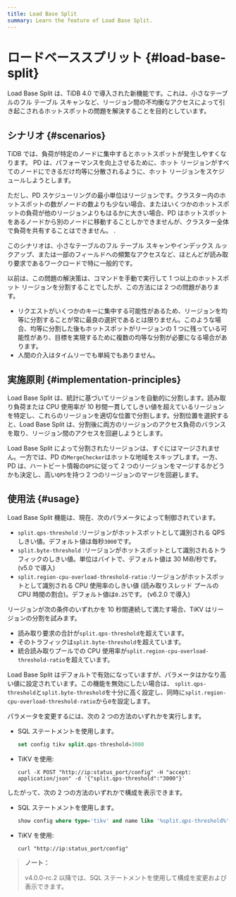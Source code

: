 ```yaml
---
title: Load Base Split
summary: Learn the feature of Load Base Split.
---
```


# ロードベーススプリット {#load-base-split}

Load Base Split は、TiDB 4.0 で導入された新機能です。これは、小さなテーブルのフル テーブル スキャンなど、リージョン間の不均衡なアクセスによって引き起こされるホットスポットの問題を解決することを目的としています。

## シナリオ {#scenarios}

TiDB では、負荷が特定のノードに集中するとホットスポットが発生しやすくなります。 PD は、パフォーマンスを向上させるために、ホット リージョンがすべてのノードにできるだけ均等に分散されるように、ホット リージョンをスケジュールしようとします。

ただし、PD スケジューリングの最小単位はリージョンです。クラスター内のホットスポットの数がノードの数よりも少ない場合、またはいくつかのホットスポットの負荷が他のリージョンよりもはるかに大きい場合、PD はホットスポットをあるノードから別のノードに移動することしかできませんが、クラスター全体で負荷を共有することはできません。 .

このシナリオは、小さなテーブルのフル テーブル スキャンやインデックス ルックアップ、または一部のフィールドへの頻繁なアクセスなど、ほとんどが読み取り要求であるワークロードで特に一般的です。

以前は、この問題の解決策は、コマンドを手動で実行して 1 つ以上のホットスポット リージョンを分割することでしたが、この方法には 2 つの問題があります。

-   リクエストがいくつかのキーに集中する可能性があるため、リージョンを均等に分割することが常に最良の選択であるとは限りません。このような場合、均等に分割した後もホットスポットがリージョンの 1 つに残っている可能性があり、目標を実現するために複数の均等な分割が必要になる場合があります。
-   人間の介入はタイムリーでも単純でもありません。

## 実施原則 {#implementation-principles}

Load Base Split は、統計に基づいてリージョンを自動的に分割します。読み取り負荷または CPU 使用率が 10 秒間一貫してしきい値を超えているリージョンを特定し、これらのリージョンを適切な位置で分割します。分割位置を選択すると、Load Base Split は、分割後に両方のリージョンのアクセス負荷のバランスを取り、リージョン間のアクセスを回避しようとします。

Load Base Split によって分割されたリージョンは、すぐにはマージされません。一方では、PD の`MergeChecker`はホットな地域をスキップします。一方、PD は、ハートビート情報の`QPS`に従って 2 つのリージョンをマージするかどうかも決定し、高い`QPS`を持つ 2 つのリージョンのマージを回避します。

## 使用法 {#usage}

Load Base Split 機能は、現在、次のパラメータによって制御されています。

-   `split.qps-threshold` :リージョンがホットスポットとして識別される QPS しきい値。デフォルト値は毎秒`3000`です。
-   `split.byte-threshold` :リージョンがホットスポットとして識別されるトラフィックのしきい値。単位はバイトで、デフォルト値は 30 MiB/秒です。 (v5.0 で導入)
-   `split.region-cpu-overload-threshold-ratio` :リージョンがホットスポットとして識別される CPU 使用率のしきい値 (読み取りスレッド プールの CPU 時間の割合)。デフォルト値は`0.25`です。 (v6.2.0 で導入)

リージョンが次の条件のいずれかを 10 秒間連続して満たす場合、TiKV はリージョンの分割を試みます。

-   読み取り要求の合計が`split.qps-threshold`を超えています。
-   そのトラフィックは`split.byte-threshold`を超えています。
-   統合読み取りプールでの CPU 使用率が`split.region-cpu-overload-threshold-ratio`を超えています。

Load Base Split はデフォルトで有効になっていますが、パラメータはかなり高い値に設定されています。この機能を無効にしたい場合は、 `split.qps-threshold`と`split.byte-threshold`を十分に高く設定し、同時に`split.region-cpu-overload-threshold-ratio`から`0`を設定します。

パラメータを変更するには、次の 2 つの方法のいずれかを実行します。

-   SQL ステートメントを使用します。

    
    ```sql
    set config tikv split.qps-threshold=3000
    ```

-   TiKV を使用:

    
    ```shell
    curl -X POST "http://ip:status_port/config" -H "accept: application/json" -d '{"split.qps-threshold":"3000"}'
    ```

したがって、次の 2 つの方法のいずれかで構成を表示できます。

-   SQL ステートメントを使用します。

    
    ```sql
    show config where type='tikv' and name like '%split.qps-threshold%'
    ```

-   TiKV を使用:

    
    ```shell
    curl "http://ip:status_port/config"
    ```

> **ノート：**
>
> v4.0.0-rc.2 以降では、SQL ステートメントを使用して構成を変更および表示できます。
